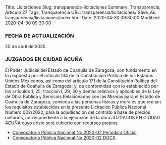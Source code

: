 Title: Licitaciones
Slug: transparencia-licitaciones
Summary: Transparencia, Artículo 27
Tags: Transparencia
URL: transparencia/licitaciones/
Save_As: transparencia/licitaciones/index.html
Date: 2020-04-30 09:30:00
Modified: 2020-04-30 09:30:00


### FECHA DE ACTUALIZACIÓN

20 de abril de 2020.

### JUZGADOS EN CIUDAD ACUÑA

El Poder Judicial del Estado de Coahuila de Zaragoza, con fundamento en lo dispuesto por el artículo 134 de la Constitución Política de los Estados Unidos Mexicanos, así como del artículo 171 de la Constitución Política del Estado de Coahuila de Zaragoza; y, de conformidad con lo establecido por los artículos 1, 25, fracción I, 29, 30 y demás relativos y aplicables de la Ley de Obra Pública y Servicios Relacionados con las Mismas para el Estado de Coahuila de Zaragoza, convoca a las personas físicas y morales que reúnan los requisitos establecidos en la presente Licitación Pública Nacional Número 002/2020, para la adjudicación del contrato a base de precios unitarios, correspondiente a la ejecución de la obra JUZGADOS EN CIUDAD ACUÑA cuyo costo será cubierto con recursos propios.

* [Convocatoria Pública Nacional No 2020-02 Periódico Oficial](https://storage.googleapis.com/pjecz-gob-mx/transparencia/licitaciones/Convocatoria%20P%C3%BAblica%20Nacional%20No%202020-02%20Peri%C3%B3dico%20Oficial.pdf)
* [Convocatoria Pública Nacional No 2020-02 DOCX](https://storage.googleapis.com/pjecz-gob-mx/transparencia/licitaciones/Convocatoria%20P%C3%BAblica%20Nacional%20No%202020-02.docx)



